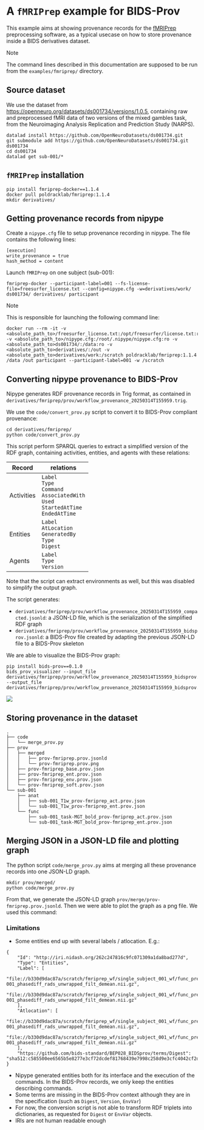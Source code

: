 # A `fMRIPrep` example for BIDS-Prov

This example aims at showing provenance records for the [fMRIPrep](https://fmriprep.org/en/23.1.3/index.html) preprocessing software, as a typical usecase on how to store provenance inside a BIDS derivatives dataset.

> [!NOTE]
> The command lines described in this documentation are supposed to be run from the `examples/fmriprep/` directory.

## Source dataset

We use the dataset from https://openneuro.org/datasets/ds001734/versions/1.0.5, containing raw and preprocessed fMRI data of two versions of the mixed gambles task, from the Neuroimaging Analysis Replication and Prediction Study (NARPS).

```shell
datalad install https://github.com/OpenNeuroDatasets/ds001734.git
git submodule add https://github.com/OpenNeuroDatasets/ds001734.git ds001734
cd ds001734
datalad get sub-001/*
```

## `fMRIPrep` installation

```shell
pip install fmriprep-docker==1.1.4
docker pull poldracklab/fmriprep:1.1.4
mkdir derivatives/
```

## Getting provenance records from nipype

Create a `nipype.cfg` file to setup provenance recording in nipype. The file contains the following lines:
```
[execution]
write_provenance = true
hash_method = content
```

Launch `fMRIPrep` on one subject (sub-001):
```shell
fmriprep-docker --participant-label=001 --fs-license-file=freesurfer_license.txt --config=nipype.cfg -w=derivatives/work/ ds001734/ derivatives/ participant
```

> [!NOTE]
> This is responsible for launching the following command line:
> ```shell
> docker run --rm -it -v <absolute_path_to>/freesurfer_license.txt:/opt/freesurfer/license.txt:ro -v <absolute_path_to>/nipype.cfg:/root/.nipype/nipype.cfg:ro -v <absolute_path_to>ds001734/:/data:ro -v <absolute_path_to>derivatives/:/out -v <absolute_path_to>derivatives/work:/scratch poldracklab/fmriprep:1.1.4 /data /out participant --participant-label=001 -w /scratch
> ```

## Converting nipype provenance to BIDS-Prov

Nipype generates RDF provenance records in Trig format, as contained in `derivatives/fmriprep/prov/workflow_provenance_20250314T155959.trig`.

We use the `code/convert_prov.py` script to convert it to BIDS-Prov compliant provenance:

```shell
cd derivatives/fmriprep/
python code/convert_prov.py
```

This script perform SPARQL queries to extract a simplified version of the RDF graph, containing activities, entities, and agents with these relations:

| Record | relations |
| --- | --- |
| Activities | `Label`<br>`Type`<br>`Command`<br>`AssociatedWith`<br>`Used`<br>`StartedAtTime`<br>`EndedAtTime` |
| Entities | `Label`<br>`AtLocation`<br>`GeneratedBy`<br>`Type`<br>`Digest` |
| Agents | `Label`<br>`Type`<br>`Version` |

Note that the script can extract environments as well, but this was disabled to simplify the output graph.

The script  generates:
* `derivatives/fmriprep/prov/workflow_provenance_20250314T155959_compacted.jsonld`: a JSON-LD file, which is the serialization of the simplified RDF graph
* `derivatives/fmriprep/prov/workflow_provenance_20250314T155959_bidsprov.jsonld`: a BIDS-Prov file created by adapting the previous JSON-LD file to a BIDS-Prov skeleton

We are able to visualize the BIDS-Prov graph:
```shell
pip install bids-prov==0.1.0
bids_prov_visualizer --input_file derivatives/fmriprep/prov/workflow_provenance_20250314T155959_bidsprov.jsonld --output_file derivatives/fmriprep/prov/workflow_provenance_20250314T155959_bidsprov.svg
```

![](/examples/fmriprep/derivatives/fmriprep/prov/workflow_provenance_20250314T155959_bidsprov.svg)

## Storing provenance in the dataset

```
.
├── code
│   └── merge_prov.py
├── prov
│   ├── merged
│   │   ├── prov-fmriprep.prov.jsonld
│   │   └── prov-fmriprep.prov.png
│   ├── prov-fmriprep_base.prov.json
│   ├── prov-fmriprep_ent.prov.json
│   ├── prov-fmriprep_env.prov.json
│   └── prov-fmriprep_soft.prov.json
└── sub-001
    ├── anat
    │   ├── sub-001_T1w_prov-fmriprep_act.prov.json
    │   └── sub-001_T1w_prov-fmriprep_ent.prov.json
    └── func
        ├── sub-001_task-MGT_bold_prov-fmriprep_act.prov.json
        └── sub-001_task-MGT_bold_prov-fmriprep_ent.prov.json
```

## Merging JSON in a JSON-LD file and plotting graph

The python script `code/merge_prov.py` aims at merging all these provenance records into one JSON-LD graph.

```shell
mkdir prov/merged/
python code/merge_prov.py
```

From that, we generate the JSON-LD graph `prov/merge/prov-fmriprep.prov.jsonld`. Then we were able to plot the graph as a png file. We used this command:

### Limitations

* Some entities end up with several labels / atlocation. E.g.:
```JSON-LD
{
    "Id": "http://iri.nidash.org/262c247816c9fc071309a1da8bad277d",
    "Type": "Entities",
    "Label": [
      "file://b330d9dac87a/scratch/fmriprep_wf/single_subject_001_wf/func_preproc_task_MGT_run_03_wf/sdc_wf/phdiff_wf/demean/sub-001_phasediff_rads_unwrapped_filt_demean.nii.gz",
      "file://b330d9dac87a/scratch/fmriprep_wf/single_subject_001_wf/func_preproc_task_MGT_run_02_wf/sdc_wf/phdiff_wf/demean/sub-001_phasediff_rads_unwrapped_filt_demean.nii.gz"
    ],
    "Atlocation": [
      "file://b330d9dac87a/scratch/fmriprep_wf/single_subject_001_wf/func_preproc_task_MGT_run_03_wf/sdc_wf/phdiff_wf/demean/sub-001_phasediff_rads_unwrapped_filt_demean.nii.gz",
      "file://b330d9dac87a/scratch/fmriprep_wf/single_subject_001_wf/func_preproc_task_MGT_run_02_wf/sdc_wf/phdiff_wf/demean/sub-001_phasediff_rads_unwrapped_filt_demean.nii.gz"
    ],
    "https://github.com/bids-standard/BEP028_BIDSprov/terms/Digest": "sha512:c585500ee6565b5e8277e3cf72dcdef81768439e7998c258d9e3cfc4042cf2d3fa80ecd359400deda90a4ed141e3180b78a942b32827bd41fb0ca367c8f91c9c"
}
```

* Nipype generated entities both for its interface and the execution of the commands. In the BIDS-Prov records, we only keep the entities describing commands.
* Some terms are missing in the BIDS-Prov context although they are in the specification (such as `Digest`, `Version`, `EnvVar`)
* For now, the conversion script is not able to transform RDF triplets into dictionaries, as requested for `Digest` or `EnvVar` objects.
* IRIs are not human readable enough
